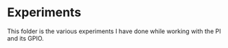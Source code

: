 # Experiments

This folder is the various experiments I have done while working with the PI and its GPIO.